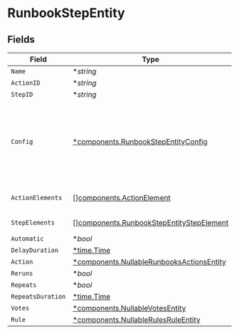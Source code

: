 # RunbookStepEntity


## Fields

| Field                                                                                                 | Type                                                                                                  | Required                                                                                              | Description                                                                                           |
| ----------------------------------------------------------------------------------------------------- | ----------------------------------------------------------------------------------------------------- | ----------------------------------------------------------------------------------------------------- | ----------------------------------------------------------------------------------------------------- |
| `Name`                                                                                                | **string*                                                                                             | :heavy_minus_sign:                                                                                    | N/A                                                                                                   |
| `ActionID`                                                                                            | **string*                                                                                             | :heavy_minus_sign:                                                                                    | N/A                                                                                                   |
| `StepID`                                                                                              | **string*                                                                                             | :heavy_minus_sign:                                                                                    | N/A                                                                                                   |
| `Config`                                                                                              | [*components.RunbookStepEntityConfig](../../models/components/runbookstepentityconfig.md)             | :heavy_minus_sign:                                                                                    | An unstructured object of key/value pairs describing the config settings for the step.                |
| `ActionElements`                                                                                      | [][components.ActionElement](../../models/components/actionelement.md)                                | :heavy_minus_sign:                                                                                    | A list of action elements                                                                             |
| `StepElements`                                                                                        | [][components.RunbookStepEntityStepElement](../../models/components/runbookstepentitystepelement.md)  | :heavy_minus_sign:                                                                                    | A list of step elements                                                                               |
| `Automatic`                                                                                           | **bool*                                                                                               | :heavy_minus_sign:                                                                                    | N/A                                                                                                   |
| `DelayDuration`                                                                                       | [*time.Time](https://pkg.go.dev/time#Time)                                                            | :heavy_minus_sign:                                                                                    | N/A                                                                                                   |
| `Action`                                                                                              | [*components.NullableRunbooksActionsEntity](../../models/components/nullablerunbooksactionsentity.md) | :heavy_minus_sign:                                                                                    | N/A                                                                                                   |
| `Reruns`                                                                                              | **bool*                                                                                               | :heavy_minus_sign:                                                                                    | N/A                                                                                                   |
| `Repeats`                                                                                             | **bool*                                                                                               | :heavy_minus_sign:                                                                                    | N/A                                                                                                   |
| `RepeatsDuration`                                                                                     | [*time.Time](https://pkg.go.dev/time#Time)                                                            | :heavy_minus_sign:                                                                                    | N/A                                                                                                   |
| `Votes`                                                                                               | [*components.NullableVotesEntity](../../models/components/nullablevotesentity.md)                     | :heavy_minus_sign:                                                                                    | N/A                                                                                                   |
| `Rule`                                                                                                | [*components.NullableRulesRuleEntity](../../models/components/nullablerulesruleentity.md)             | :heavy_minus_sign:                                                                                    | N/A                                                                                                   |